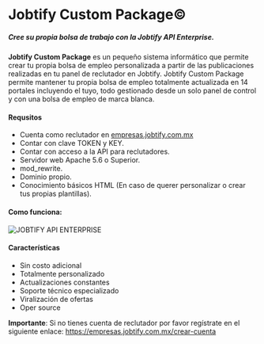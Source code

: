 # Jobtify Custom Package&copy; 
##### Cree su propia bolsa de trabajo con la Jobtify  API Enterprise.
**Jobtify Custom Package** es un pequeño sistema informático que permite crear tu propia bolsa de empleo personalizada a partir de las publicaciones realizadas en tu panel de reclutador en Jobtify. Jobtify Custom Package permite mantener tu propia bolsa de empleo totalmente actualizada en 14 portales incluyendo el tuyo, todo gestionado desde un solo panel de control y con una bolsa de empleo de marca blanca.

#### Requsitos
- Cuenta como reclutador en [empresas.jobtify.com.mx](https://empresas.jobtify.com.mx/ "empresas.jobtify.com.mx")
- Contar con clave TOKEN y KEY.
- Contar con acceso a la API para reclutadores.
- Servidor web Apache 5.6 o Superior.
- mod_rewrite.
- Dominio propio.
- Conocimiento básicos HTML (En caso de querer personalizar o crear tus propias plantillas).

#### Como funciona:
![JOBTIFY API ENTERPRISE](https://img.mailinblue.com/2119930/images/rnb/original/5e94bd0c09a221332918ab91.png "JOBTIFY API ENTERPRISE")

#### Características
- Sin costo adicional
- Totalmente personalizado
- Actualizaciones constantes
- Soporte técnico especializado
- Viralización de ofertas
- Oper source

**Importante**: Si no tienes cuenta de reclutador por favor regístrate en el siguiente enlace:
https://empresas.jobtify.com.mx/crear-cuenta
